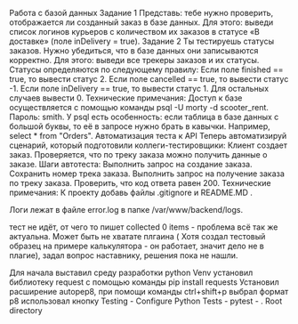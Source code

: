 ﻿Работа с базой данных
Задание 1
Представь: тебе нужно проверить, отображается ли созданный заказ в базе данных.
Для этого: выведи список логинов курьеров с количеством их заказов в статусе «В доставке» (поле inDelivery = true). 
Задание 2
Ты тестируешь статусы заказов. Нужно убедиться, что в базе данных они записываются корректно.
Для этого: выведи все трекеры заказов и их статусы. 
Статусы определяются по следующему правилу:
Если поле finished == true, то вывести статус 2.
Если поле canсelled == true, то вывести статус -1.
Если поле inDelivery == true, то вывести статус 1.
Для остальных случаев вывести 0.
Технические примечания:
Доступ к базе осуществляется с помощью команды psql -U morty -d scooter_rent. Пароль: smith.
У psql есть особенность: если таблица в базе данных с большой буквы, то её в запросе нужно брать в кавычки. Например, select * from "Orders".
Автоматизация теста к API
Теперь автоматизируй сценарий, который подготовили коллеги-тестировщики:
Клиент создает заказ.
Проверяется, что по треку заказа можно получить данные о заказе.
Шаги автотеста:
Выполнить запрос на создание заказа.
Сохранить номер трека заказа.
Выполнить запрос на получение заказа по треку заказа.
Проверить, что код ответа равен 200.
Технические примечания:
К проекту добавь файлы .gitignore и README.MD .

Логи лежат в файле error.log в папке /var/www/backend/logs.


тест не идёт, от чего то пишет collected 0 items - проблема всё так же актуальна. Может быть не хватате плгаина ( Хотя создал тестовый образец на примере калькулятора - он работает, значит дело не в плагие), задал вопрос наставнику, решения пока не нашли.


Для начала выставил среду разработки python Venv
установил библиотеку request с помощью команды pip install requests
Установил расширение autopep8, при помощи команды ctrl+shift+p выбрал формат p8 
использовал кнопку Testing - Configure Python Tests - pytest - . Root directory




